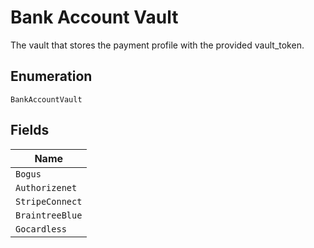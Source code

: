 
# Bank Account Vault

The vault that stores the payment profile with the provided vault_token.

## Enumeration

`BankAccountVault`

## Fields

| Name |
|  --- |
| `Bogus` |
| `Authorizenet` |
| `StripeConnect` |
| `BraintreeBlue` |
| `Gocardless` |

